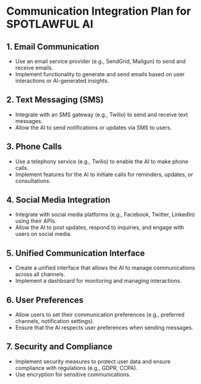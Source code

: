 # Communication Integration Plan for SPOTLAWFUL AI

## 1. Email Communication

- Use an email service provider (e.g., SendGrid, Mailgun) to send and receive emails.
- Implement functionality to generate and send emails based on user interactions or AI-generated insights.

## 2. Text Messaging (SMS)

- Integrate with an SMS gateway (e.g., Twilio) to send and receive text messages.
- Allow the AI to send notifications or updates via SMS to users.

## 3. Phone Calls

- Use a telephony service (e.g., Twilio) to enable the AI to make phone calls.
- Implement features for the AI to initiate calls for reminders, updates, or consultations.

## 4. Social Media Integration

- Integrate with social media platforms (e.g., Facebook, Twitter, LinkedIn) using their APIs.
- Allow the AI to post updates, respond to inquiries, and engage with users on social media.

## 5. Unified Communication Interface

- Create a unified interface that allows the AI to manage communications across all channels.
- Implement a dashboard for monitoring and managing interactions.

## 6. User Preferences

- Allow users to set their communication preferences (e.g., preferred channels, notification settings).
- Ensure that the AI respects user preferences when sending messages.

## 7. Security and Compliance

- Implement security measures to protect user data and ensure compliance with regulations (e.g., GDPR, CCPA).
- Use encryption for sensitive communications.

